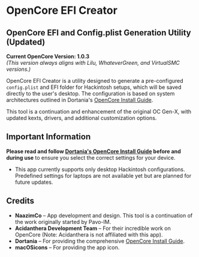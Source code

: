 # OpenCore EFI Creator

## OpenCore EFI and Config.plist Generation Utility (Updated)

**Current OpenCore Version: 1.0.3**  
*(This version always aligns with Lilu, WhateverGreen, and VirtualSMC versions.)*

OpenCore EFI Creator is a utility designed to generate a pre-configured `config.plist` and EFI folder for Hackintosh setups, which will be saved directly to the user's desktop. The configuration is based on system architectures outlined in Dortania's [OpenCore Install Guide](https://dortania.github.io/OpenCore-Install-Guide/).

This tool is a continuation and enhancement of the original OC Gen-X, with updated kexts, drivers, and additional customization options.

## Important Information

**Please read and follow [Dortania's OpenCore Install Guide](https://dortania.github.io/OpenCore-Install-Guide/) before and during use** to ensure you select the correct settings for your device.

- This app currently supports only desktop Hackintosh configurations. Predefined settings for laptops are not available yet but are planned for future updates.

## Credits

- **NaazimCo** – App development and design. This tool is a continuation of the work originally started by Pavo-IM.
- **Acidanthera Development Team** – For their incredible work on OpenCore (Note: Acidanthera is not affiliated with this app).
- **Dortania** – For providing the comprehensive [OpenCore Install Guide](https://dortania.github.io/OpenCore-Install-Guide/).
- **macOSicons** – For providing the app icon.
